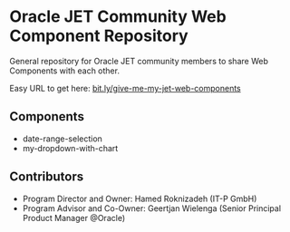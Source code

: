 # Oracle JET Community Web Component Repository

General repository for Oracle JET community members to share Web Components with each other.

Easy URL to get here: [bit.ly/give-me-my-jet-web-components](http://bit.ly/give-me-my-jet-web-components)

## Components

   * date-range-selection
   * my-dropdown-with-chart

## Contributors

  * Program Director and Owner: Hamed Roknizadeh (IT-P GmbH)
  * Program Advisor and Co-Owner: Geertjan Wielenga (Senior Principal Product Manager @Oracle)
